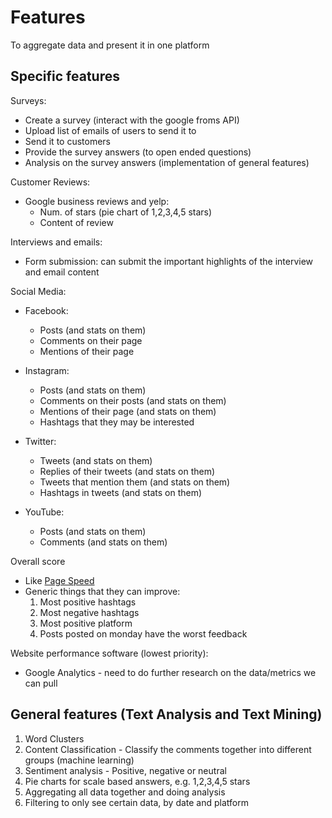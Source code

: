 # Features

To aggregate data and present it in one platform

## Specific features

Surveys:

- Create a survey (interact with the google froms API)
- Upload list of emails of users to send it to
- Send it to customers
- Provide the survey answers (to open ended questions)
- Analysis on the survey answers (implementation of general features)

Customer Reviews:

- Google business reviews and yelp:
  - Num. of stars (pie chart of 1,2,3,4,5 stars)
  - Content of review

Interviews and emails:

- Form submission: can submit the important highlights of the interview and email content

Social Media:

- Facebook:

  - Posts (and stats on them)
  - Comments on their page
  - Mentions of their page

- Instagram:

  - Posts (and stats on them)
  - Comments on their posts (and stats on them)
  - Mentions of their page (and stats on them)
  - Hashtags that they may be interested

- Twitter:

  - Tweets (and stats on them)
  - Replies of their tweets (and stats on them)
  - Tweets that mention them (and stats on them)
  - Hashtags in tweets (and stats on them)

- YouTube:
  - Posts (and stats on them)
  - Comments (and stats on them)

Overall score

- Like [Page Speed](https://pagespeed.web.dev/)
- Generic things that they can improve:
  1. Most positive hashtags
  2. Most negative hashtags
  3. Most positive platform
  4. Posts posted on monday have the worst feedback

Website performance software (lowest priority):

- Google Analytics - need to do further research on the data/metrics we can pull

## General features (Text Analysis and Text Mining)

1. Word Clusters
2. Content Classification - Classify the comments together into different groups (machine learning)
3. Sentiment analysis - Positive, negative or neutral
4. Pie charts for scale based answers, e.g. 1,2,3,4,5 stars
5. Aggregating all data together and doing analysis
6. Filtering to only see certain data, by date and platform
